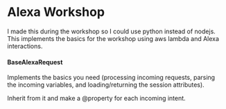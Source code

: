 # Alexa Workshop

I made this during the workshop so I could use python instead of nodejs. This implements the basics for the workshop using aws lambda and Alexa interactions.



#### BaseAlexaRequest

Implements the basics you need (processing incoming requests, parsing the incoming variables, and loading/returning the session attributes).

Inherit from it and make a @property for each incoming intent.